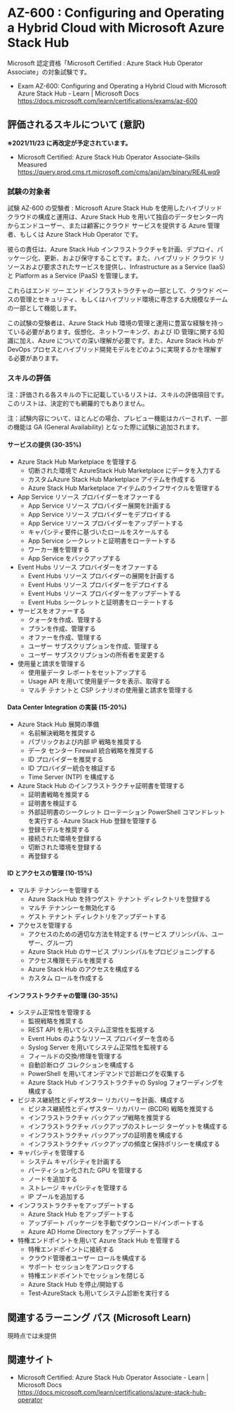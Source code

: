 # AZ-600 : Configuring and Operating a Hybrid Cloud with Microsoft Azure Stack Hub
Microsoft 認定資格「Microsoft Certified : Azure Stack Hub Operator Associate」の対象試験です。

- Exam AZ-600: Configuring and Operating a Hybrid Cloud with Microsoft Azure Stack Hub - Learn | Microsoft Docs  
https://docs.microsoft.com/learn/certifications/exams/az-600

## 評価されるスキルについて (意訳)
**※2021/11/23 に再改定が予定されています。**
- Microsoft Certified: Azure Stack Hub Operator Associate–Skills Measured  
https://query.prod.cms.rt.microsoft.com/cms/api/am/binary/RE4Lwq9

### 試験の対象者
試験 AZ-600 の受験者 : Microsoft Azure Stack Hub を使用したハイブリッド クラウドの構成と運用は、Azure Stack Hub を用いて独自のデータセンター内からエンドユーザー、または顧客にクラウド サービスを提供する Azure 管理者、もしくは Azure Stack Hub Operator です。

彼らの責任は、Azure Stack Hub インフラストラクチャを計画、デプロイ、パッケージ化、更新、および保守することです。また、ハイブリッド クラウド リソースおよび要求されたサービスを提供し、Infrastructure as a Service (IaaS) と Platform as a Service (PaaS) を管理します。

これらはエンド ツー エンド インフラストラクチャの一部として、クラウド ベースの管理とセキュリティ、もしくはハイブリッド環境に専念する大規模なチームの一部として機能します。

この試験の受験者は、Azure Stack Hub 環境の管理と運用に豊富な経験を持っている必要があります。仮想化、ネットワーキング、および ID 管理に関する知識に加え、Azure についての深い理解が必要です。また、Azure Stack Hub が DevOps プロセスとハイブリッド開発モデルをどのように実現するかを理解する必要があります。

### スキルの評価

注：評価される各スキルの下に記載しているリストは、スキルの評価項目です。このリストは、決定的でも網羅的でもありません。

注：試験内容について、ほとんどの場合、プレビュー機能はカバーされず、一部の機能は GA (General Availability) となった際に試験に追加されます。

#### サービスの提供 (30-35%)
- Azure Stack Hub Marketplace を管理する
  - 切断された環境で AzureStack Hub Marketplace にデータを入力する
  - カスタムAzure Stack Hub Marketplace アイテムを作成する
  - Azure Stack Hub Marketplace アイテムのライフサイクルを管理する
- App Service リソース プロバイダーをオファーする
  - App Service リソース プロバイダー展開を計画する
  - App Service リソース プロバイダーをデプロイする
  - App Service リソース プロバイダーをアップデートする
  - キャパシティ要件に基づいたロールをスケールする
  - App Service シークレットと証明書をローテートする
  - ワーカー層を管理する
  - App Service をバックアップする
- Event Hubs リソース プロバイダーをオファーする
  - Event Hubs リソース プロバイダーの展開を計画する
  - Event Hubs リソース プロバイダーをデプロイする
  - Event Hubs リソース プロバイダーをアップデートする
  - Event Hubs シークレットと証明書をローテートする
- サービスをオファーする
  - クォータを作成、管理する
  - プランを作成、管理する
  - オファーを作成、管理する
  - ユーザー サブスクリプションを作成、管理する
  - ユーザー サブスクリプションの所有者を変更する
- 使用量と請求を管理する
  - 使用量データ レポートをセットアップする
  - Usage API を用いて使用量データを表示、取得する
  - マルチ テナントと CSP シナリオの使用量と請求を管理する
#### Data Center Integration の実装 (15-20%)
- Azure Stack Hub 展開の準備
  - 名前解決戦略を推奨する
  - パブリックおよび内部 IP 戦略を推奨する
  - データ センター Firewall 統合戦略を推奨する
  - ID プロバイダーを推奨する
  - ID プロバイダー統合を検証する
  - Time Server (NTP) を構成する
- Azure Stack Hub のインフラストラクチャ証明書を管理する
  - 証明書戦略を推奨する
  - 証明書を検証する
  - 外部証明書のシークレット ローテーション PowerShell コマンドレットを実行する
-Azure Stack Hub 登録を管理する
  - 登録モデルを推奨する
  - 接続された環境を登録する
  - 切断された環境を登録する
  - 再登録する
#### ID とアクセスの管理 (10-15%)
- マルチ テナンシーを管理する
  - Azure Stack Hub を持つゲスト テナント ディレクトリを登録する
  - マルチ テナンシーを無効化する
  - ゲスト テナント ディレクトリをアップデートする
- アクセスを管理する
  - アクセスのための適切な方法を特定する (サービス プリンシパル、ユーザー、グループ)
  - Azure Stack Hub のサービス プリンシパルをプロビジョニングする
  - アクセス権限モデルを推奨する
  - Azure Stack Hub のアクセスを構成する
  - カスタム ロールを作成する
#### インフラストラクチャの管理 (30-35%)
- システム正常性を管理する
  - 監視戦略を推奨する
  - REST API を用いてシステム正常性を監視する
  - Event Hubs のようなリソース プロバイダーを含める
  - Syslog Server を用いてシステム正常性を監視する
  - フィールドの交換/修理を管理する
  - 自動診断ログ コレクションを構成する
  - PowerShell を用いてオンデマンドで診断ログを収集する
  - Azure Stack Hub インフラストラクチャの Syslog フォワーディングを構成する
- ビジネス継続性とディザスター リカバリーを計画、構成する
  - ビジネス継続性とディザスター リカバリー (BCDR) 戦略を推奨する
  - インフラストラクチャ バックアップ戦略を推奨する
  - インフラストラクチャ バックアップのストレージ ターゲットを構成する
  - インフラストラクチャ バックアップの証明書を構成する
  - インフラストラクチャ バックアップの頻度と保持ポリシーを構成する
- キャパシティを管理する
  - システム キャパシティを計画する
  - パーティション化された GPU を管理する
  - ノードを追加する
  - ストレージ キャパシティを管理する
  - IP プールを追加する
- インフラストラクチャをアップデートする
  - Azure Stack Hub をアップデートする
  - アップデート パッケージを手動でダウンロード/インポートする
  - Azure AD Home Directory をアップデートする
- 特権エンドポイントを用いて Azure Stack Hub を管理する
  - 特権エンドポイントに接続する
  - クラウド管理者ユーザー ロールを構成する
  - サポート セッションをアンロックする
  - 特権エンドポイントでセッションを閉じる
  - Azure Stack Hub を停止/開始する
  - Test-AzureStack も用いてシステム診断を実行する

## 関連するラーニング パス (Microsoft Learn)
現時点では未提供

## 関連サイト
- Microsoft Certified: Azure Stack Hub Operator Associate - Learn | Microsoft Docs  
https://docs.microsoft.com/learn/certifications/azure-stack-hub-operator
